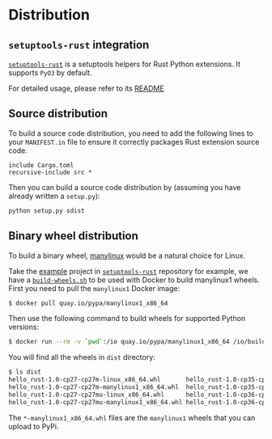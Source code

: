 # Distribution

## `setuptools-rust` integration

[`setuptools-rust`][setuptools-rust] is a setuptools helpers for Rust Python extensions. It supports `PyO3` by default.

For detailed usage, please refer to its [README](https://github.com/PyO3/setuptools-rust/blob/master/README.rst)

## Source distribution

To build a source code distribution, you need to add the following lines to your `MANIFEST.in` file to ensure it correctly packages Rust extension source code.

```text
include Cargo.toml
recursive-include src *
```

Then you can build a source code distribution by (assuming you have already written a `setup.py`):

```bash
python setup.py sdist
```

## Binary wheel distribution

To build a binary wheel, [manylinux](https://github.com/pypa/manylinux) would be a natural choice for Linux.

Take the [example](https://github.com/PyO3/setuptools-rust/tree/master/example) project in [`setuptools-rust`][setuptools-rust] repository for example,
we have a [`build-wheels.sh`](https://github.com/PyO3/setuptools-rust/blob/master/example/build-wheels.sh) to be used with Docker to build manylinux1 wheels.
First you need to pull the `manylinux1` Docker image:

```bash
$ docker pull quay.io/pypa/manylinux1_x86_64
```

Then use the following command to build wheels for supported Python versions:

```bash
$ docker run --rm -v `pwd`:/io quay.io/pypa/manylinux1_x86_64 /io/build-wheels.sh
```

You will find all the wheels in `dist` directory:

```bash
$ ls dist
hello_rust-1.0-cp27-cp27m-linux_x86_64.whl       hello_rust-1.0-cp35-cp35m-linux_x86_64.whl
hello_rust-1.0-cp27-cp27m-manylinux1_x86_64.whl  hello_rust-1.0-cp35-cp35m-manylinux1_x86_64.whl
hello_rust-1.0-cp27-cp27mu-linux_x86_64.whl      hello_rust-1.0-cp36-cp36m-linux_x86_64.whl
hello_rust-1.0-cp27-cp27mu-manylinux1_x86_64.whl hello_rust-1.0-cp36-cp36m-manylinux1_x86_64.whl
```

The `*-manylinux1_x86_64.whl` files are the `manylinux1` wheels that you can upload to PyPi.

[setuptools-rust]: https://github.com/PyO3/setuptools-rust

